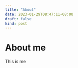 ```yaml
---
title: "About"
date: 2023-01-29T08:47:11+08:00
draft: false
kind: post
---
```


# About me

This is me
